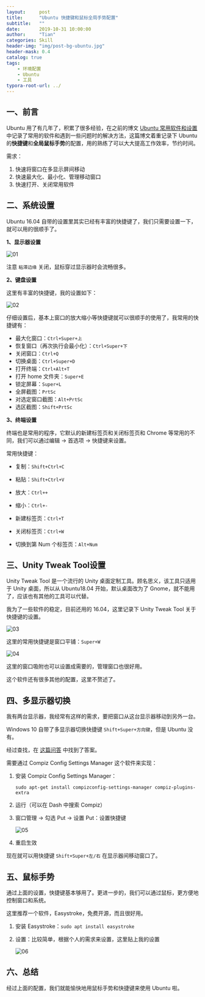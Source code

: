 ```yaml
---
layout:     post
title:      "Ubuntu 快捷键和鼠标全局手势配置"
subtitle:   ""
date:       2019-10-31 10:00:00
author:     "Tian"
categories: Skill
header-img: "img/post-bg-ubuntu.jpg"
header-mask: 0.4
catalog: true
tags:
    - 环境配置
    - Ubuntu
    - 工具
typora-root-url: ../
---
```


## 一、前言

Ubuntu 用了有几年了，积累了很多经验，在之前的博文 [Ubuntu 常用软件和设置](https://tianws.github.io/skill/2019/04/03/software-ubuntu/) 中记录了常用的软件和遇到一些问题时的解决方法，这篇博文着重记录下 Ubuntu 的**快捷键**和**全局鼠标手势**的配置，用的熟练了可以大大提高工作效率，节约时间。

需求：

1. 快速将窗口在多显示屏间移动
2. 快速最大化、最小化、管理移动窗口
3. 快速打开、关闭常用软件

## 二、系统设置

Ubuntu 16.04 自带的设置里其实已经有丰富的快捷键了，我们只需要设置一下，就可以用的很顺手了。

**1、显示器设置**

![01](/img/in-post/2019-10-31-short-cut-ubuntu/01.png)

注意 `粘滞边缘` 关闭，鼠标穿过显示器时会流畅很多。

**2、键盘设置**

这里有丰富的快捷键，我的设置如下：

![02](/img/in-post/2019-10-31-short-cut-ubuntu/02.png)

仔细设置后，基本上窗口的放大缩小等快捷键就可以很顺手的使用了，我常用的快捷键有：

- 最大化窗口：`Ctrl+Super+上`
- 恢复窗口（再次执行会最小化）：`Ctrl+Super+下`
- 关闭窗口：`Ctrl+Q`
- 切换桌面：`Ctrl+Super+D`
- 打开终端：`Ctrl+Alt+T`
- 打开 home 文件夹：`Super+E`
- 锁定屏幕：`Super+L`
- 全屏截图：`PrtSc`
- 对选定窗口截图：`Alt+PrtSc`
- 选区截图：`Shift+PrtSc`

**3、终端设置**

终端也是常用的程序，它默认的新建标签页和关闭标签页和 Chrome 等常用的不同，我们可以通过编辑 -> 首选项 -> 快捷键来设置。

常用快捷键：

- 复制：`Shift+Ctrl+C`
- 粘贴：`Shift+Ctrl+V`
- 放大：`Ctrl++`
- 缩小：`Ctrl+-`

- 新建标签页：`Ctrl+T`
- 关闭标签页：`Ctrl+W`
- 切换到第 Num 个标签页：`Alt+Num`

## 三、Unity Tweak Tool设置

Unity Tweak Tool 是一个流行的 Unity 桌面定制工具。顾名思义，该工具只适用于 Unity 桌面，所以从 Ubuntu18.04 开始，默认桌面改为了 Gnome，就不能用了，应该也有其他的工具可以代替。

我为了一些软件的稳定，目前还用的 16.04，这里记录下 Unity Tweak Tool 关于快捷键的设置。

![03](/img/in-post/2019-10-31-short-cut-ubuntu/03.png)

这里的常用快捷键是窗口平铺：`Super+W`

![04](/img/in-post/2019-10-31-short-cut-ubuntu/04.png)

这里的窗口吸附也可以设置成需要的，管理窗口也很好用。

这个软件还有很多其他的配置，这里不赘述了。

## 四、多显示器切换

我有两台显示器，我经常有这样的需求，要把窗口从这台显示器移动到另外一台。

Windows 10 自带了多显示器切换快捷键 `Shift+Super+方向键`，但是 Ubuntu 没有。

经过查找，在 [这篇问答](https://askubuntu.com/questions/141752/keyboard-shortcut-to-move-windows-between-monitors) 中找到了答案。

需要通过 Compiz Config Settings Manager 这个软件来实现：

1. 安装 Compiz Config Settings Manager：

   `sudo apt-get install compizconfig-settings-manager compiz-plugins-extra`

2. 运行（可以在 Dash 中搜索 Compiz）

3. 窗口管理 -> 勾选 Put -> 设置 Put：设置快捷键

   ![05](/img/in-post/2019-10-31-short-cut-ubuntu/05.png)

4. 重启生效

现在就可以用快捷键 `Shift+Super+左/右` 在显示器间移动窗口了。

## 五、鼠标手势

通过上面的设置，快捷键基本够用了。更进一步的，我们可以通过鼠标，更方便地控制窗口和系统。

这里推荐一个软件，Easystroke，免费开源，而且很好用。

1. 安装 Easystroke：`sudo apt install easystroke`

2. 设置：比较简单，根据个人的需求来设置，这里贴上我的设置

   ![06](/img/in-post/2019-10-31-short-cut-ubuntu/06.png)

## 六、总结

经过上面的配置，我们就能愉快地用鼠标手势和快捷键来使用 Ubuntu 啦。